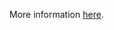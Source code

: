 More information [here](https://docs.bridgecrew.io/docs/ensure-that-remote-debugging-is-not-enabled-for-app-services).
